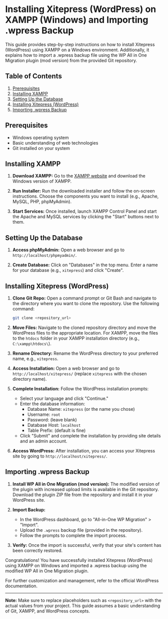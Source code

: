 # Installing Xitepress (WordPress) on XAMPP (Windows) and Importing .wpress Backup

This guide provides step-by-step instructions on how to install Xitepress (WordPress) using XAMPP on a Windows environment. Additionally, it explains how to import a .wpress backup file using the WP All in One Migration plugin (mod version) from the provided Git repository.

## Table of Contents
1. [Prerequisites](#prerequisites)
2. [Installing XAMPP](#installing-xampp)
3. [Setting Up the Database](#setting-up-the-database)
4. [Installing Xitepress (WordPress)](#installing-xitepress-wordpress)
5. [Importing .wpress Backup](#importing-wpress-backup)

## Prerequisites
- Windows operating system
- Basic understanding of web technologies
- Git installed on your system

## Installing XAMPP
1. **Download XAMPP:** Go to the [XAMPP website](https://www.apachefriends.org/index.html) and download the Windows version of XAMPP.

2. **Run Installer:** Run the downloaded installer and follow the on-screen instructions. Choose the components you want to install (e.g., Apache, MySQL, PHP, phpMyAdmin).

3. **Start Services:** Once installed, launch XAMPP Control Panel and start the Apache and MySQL services by clicking the "Start" buttons next to them.

## Setting Up the Database
1. **Access phpMyAdmin:** Open a web browser and go to `http://localhost/phpmyadmin/`.

2. **Create Database:** Click on "Databases" in the top menu. Enter a name for your database (e.g., `xitepress`) and click "Create".

## Installing Xitepress (WordPress)
1. **Clone Git Repo:** Open a command prompt or Git Bash and navigate to the directory where you want to clone the repository. Use the following command:
   ```bash
   git clone <repository_url>
   ```

2. **Move Files:** Navigate to the cloned repository directory and move the WordPress files to the appropriate location. For XAMPP, move the files to the `htdocs` folder in your XAMPP installation directory (e.g., `C:\xampp\htdocs\`).

3. **Rename Directory:** Rename the WordPress directory to your preferred name, e.g., `xitepress`.

4. **Access Installation:** Open a web browser and go to `http://localhost/xitepress/` (replace `xitepress` with the chosen directory name).

5. **Complete Installation:** Follow the WordPress installation prompts:
   - Select your language and click "Continue."
   - Enter the database information:
     - Database Name: `xitepress` (or the name you chose)
     - Username: `root`
     - Password: (leave blank)
     - Database Host: `localhost`
     - Table Prefix: (default is fine)
   - Click "Submit" and complete the installation by providing site details and an admin account.

6. **Access WordPress:** After installation, you can access your Xitepress site by going to `http://localhost/xitepress/`.

## Importing .wpress Backup
1. **Install WP All in One Migration (mod version):** The modified version of the plugin with increased upload limits is available in the Git repository. Download the plugin ZIP file from the repository and install it in your WordPress site.

2. **Import Backup:**
   - In the WordPress dashboard, go to "All-in-One WP Migration" > "Import".
   - Upload the `.wpress` backup file (provided in the repository).
   - Follow the prompts to complete the import process.

3. **Verify:** Once the import is successful, verify that your site's content has been correctly restored.

Congratulations! You have successfully installed Xitepress (WordPress) using XAMPP on Windows and imported a .wpress backup using the modified WP All in One Migration plugin.

For further customization and management, refer to the official WordPress documentation.

---
**Note:** Make sure to replace placeholders such as `<repository_url>` with the actual values from your project. This guide assumes a basic understanding of Git, XAMPP, and WordPress concepts.
